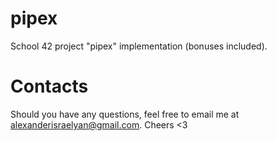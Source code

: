 # pipex
School 42 project "pipex" implementation (bonuses included).
# Contacts
Should you have any questions, feel free to email me at alexanderisraelyan@gmail.com. Cheers <3
